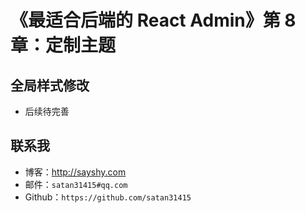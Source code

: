 # 《最适合后端的 React Admin》第 8 章：定制主题



## 全局样式修改

- 后续待完善

## 联系我

- 博客：<http://sayshy.com>
- 邮件：`satan31415#qq.com`
- Github：`https://github.com/satan31415`
